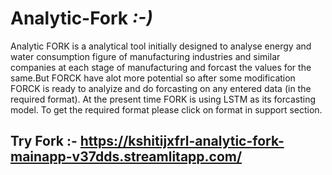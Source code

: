 # Analytic-Fork _:-)_

Analytic FORK is a analytical tool initially designed to analyse energy and water consumption figure of manufacturing industries and similar companies at each stage of manufacturing and forcast the values for the same.But FORCK have alot more potential so after some modification FORCK is ready to analyize and do forcasting on any entered data (in the required format). At the present time FORK is using LSTM as its forcasting model. To get the required format please click on format in support section.

## Try Fork :- https://kshitijxfrl-analytic-fork-mainapp-v37dds.streamlitapp.com/
